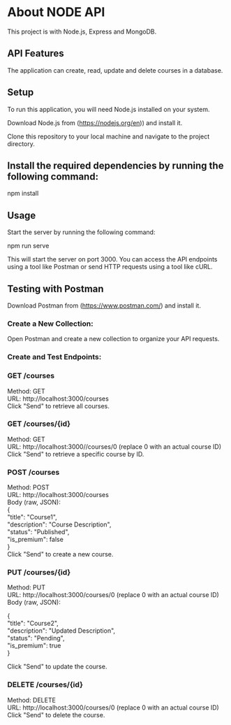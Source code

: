 # About NODE API
This project is with Node.js, Express and MongoDB.

## API Features
The application can create, read, update and delete courses in a database.


## Setup

To run this application, you will need Node.js installed on your system. <br>

Download Node.js from (https://nodejs.org/en)) and install it. <br>

Clone this repository to your local machine and navigate to the project directory. <br>


## Install the required dependencies by running the following command:

npm install

## Usage

Start the server by running the following command: <br>

npm run serve

This will start the server on port 3000. You can access the API endpoints using a tool like Postman or send HTTP requests using a tool like cURL.


## Testing with Postman 


Download Postman from (https://www.postman.com/) and install it.

### Create a New Collection:

Open Postman and create a new collection to organize your API requests.

### Create and Test Endpoints:

### GET /courses

Method: GET <br>
URL: http://localhost:3000/courses <br>
Click "Send" to retrieve all courses. <br>

### GET /courses/{id}

Method: GET <br>
URL: http://localhost:3000//courses/0 (replace 0 with an actual course ID) <br>
Click "Send" to retrieve a specific course by ID. <br>

### POST /courses

Method: POST <br>
URL: http://localhost:3000/courses <br>
Body (raw, JSON): <br>
{ <br>
  "title": "Course1", <br>
  "description": "Course Description", <br>
  "status": "Published", <br>
  "is_premium": false <br>
} <br>
Click "Send" to create a new course. <br>

### PUT /courses/{id}

Method: PUT <br>
URL: http://localhost:3000/courses/0 (replace 0 with an actual course ID) <br>
Body (raw, JSON): <br>

{ <br>
  "title": "Course2", <br>
  "description": "Updated Description", <br>
  "status": "Pending", <br>
  "is_premium": true <br>
} <br>

Click "Send" to update the course. <br>

### DELETE /courses/{id} 

Method: DELETE <br>
URL: http://localhost:3000/courses/0 (replace 0 with an actual course ID) <br>
Click "Send" to delete the course. <br>



